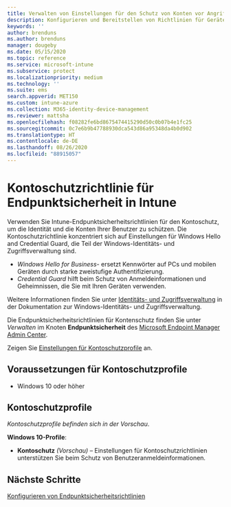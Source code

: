```yaml
---
title: Verwalten von Einstellungen für den Schutz von Konten vor Angriffen mit Endpunktsicherheitsrichtlinien in Microsoft Intune | Microsoft-Dokumentation
description: Konfigurieren und Bereitstellen von Richtlinien für Geräte, die Sie mithilfe von Einstellungen für den Schutz von Konten vor Angriffen mit Endpunktsicherheitsrichtlinien in Microsoft Intune verwalten.
keywords: ''
author: brenduns
ms.author: brenduns
manager: dougeby
ms.date: 05/15/2020
ms.topic: reference
ms.service: microsoft-intune
ms.subservice: protect
ms.localizationpriority: medium
ms.technology: ''
ms.suite: ems
search.appverid: MET150
ms.custom: intune-azure
ms.collection: M365-identity-device-management
ms.reviewer: mattsha
ms.openlocfilehash: f08282fe6bd8675474415290d50c0b07b4e1fc25
ms.sourcegitcommit: 0c7e6b9b47788930dca543d86a95348da4b0d902
ms.translationtype: HT
ms.contentlocale: de-DE
ms.lasthandoff: 08/26/2020
ms.locfileid: "88915057"
---
```

# <a name="account-protection-policy-for-endpoint-security-in-intune"></a>Kontoschutzrichtlinie für Endpunktsicherheit in Intune

Verwenden Sie Intune-Endpunktsicherheitsrichtlinien für den Kontoschutz, um die Identität und die Konten Ihrer Benutzer zu schützen. Die Kontoschutzrichtlinie konzentriert sich auf Einstellungen für Windows Hello and Credential Guard, die Teil der Windows-Identitäts- und Zugriffsverwaltung sind.

- *Windows Hello for Business-* ersetzt Kennwörter auf PCs und mobilen Geräten durch starke zweistufige Authentifizierung.
- *Credential Guard* hilft beim Schutz von Anmeldeinformationen und Geheimnissen, die Sie mit Ihren Geräten verwenden.

Weitere Informationen finden Sie unter [Identitäts- und Zugriffsverwaltung](/windows/security/identity-protection/) in der Dokumentation zur Windows-Identitäts- und Zugriffsverwaltung.

Die Endpunktsicherheitsrichtlinien für Kontenschutz finden Sie unter *Verwalten* im Knoten **Endpunktsicherheit** des [Microsoft Endpoint Manager Admin Center](https://go.microsoft.com/fwlink/?linkid=2109431).

Zeigen Sie [Einstellungen für Kontoschutzprofile](../protect/endpoint-security-asr-profile-settings.md) an.

## <a name="prerequisites-for-account-protection-profiles"></a>Voraussetzungen für Kontoschutzprofile

- Windows 10 oder höher

## <a name="account-protection-profiles"></a>Kontoschutzprofile

*Kontoschutzprofile befinden sich in der Vorschau*.

**Windows 10-Profile**:

- **Kontoschutz** *(Vorschau)* – Einstellungen für Kontoschutzrichtlinien unterstützen Sie beim Schutz von Benutzeranmeldeinformationen.

## <a name="next-steps"></a>Nächste Schritte

[Konfigurieren von Endpunktsicherheitsrichtlinien](../protect/endpoint-security-policy.md#create-an-endpoint-security-policy)
